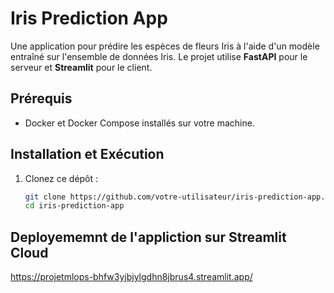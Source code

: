 # Iris Prediction App

Une application pour prédire les espèces de fleurs Iris à l'aide d'un modèle entraîné sur l'ensemble de données Iris. Le projet utilise **FastAPI** pour le serveur et **Streamlit** pour le client.

## **Prérequis**

- Docker et Docker Compose installés sur votre machine.

## **Installation et Exécution**

1. Clonez ce dépôt :
   ```bash
   git clone https://github.com/votre-utilisateur/iris-prediction-app.git
   cd iris-prediction-app

## **Deployememnt de l'appliction sur Streamlit Cloud**
https://projetmlops-bhfw3yjbjylgdhn8jbrus4.streamlit.app/
